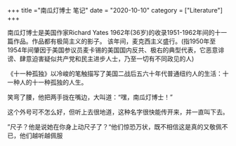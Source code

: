 +++
title ="南瓜灯博士 笔记"
date = "2020-10-10"
category = ["Literature"]
+++

南瓜灯博士是美国作家Richard Yates 1962年(36岁)的收录1951-1962年间的十一篇作品。作品都有极简主义的影子。
该年间，麦克西主义盛行。(指1950年至1954年间肇因于美国参议员麦卡锡的美国国内反共、极右的典型代表，它恶意诽谤、肆意迫害疑似共产党和民主进步人士，乃至一切有不同政见的人)


《十一种孤独》以冷峻的笔触描写了美国二战后五六十年代普通纽约人的生活：十一种人的十一种孤独的人生。

笑弯了腰，他把两手拢在嘴边，大叫道：“嘿，南瓜灯博士！”

这个外号可不怎么好，但听上去很地道，这种名字很快能传开来，并一直叫下去。

”尺子？他是说她在你身上动尺子了？“他们惊恐万状，既不相信这是真的又敬佩不已，他们越听越佩服
